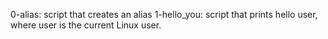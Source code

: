 0-alias: script that creates an alias
1-hello_you: script that prints hello user, where user is the current Linux user.
